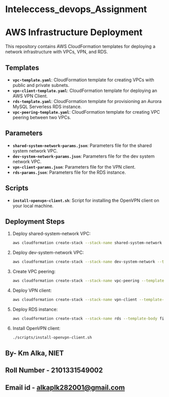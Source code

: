 # Inteleccess_devops_Assignment

# AWS Infrastructure Deployment

This repository contains AWS CloudFormation templates for deploying a network infrastructure with VPCs, VPN, and RDS.

## Templates

- **`vpc-template.yaml`**: CloudFormation template for creating VPCs with public and private subnets.
- **`vpn-client-template.yaml`**: CloudFormation template for deploying an AWS VPN Client.
- **`rds-template.yaml`**: CloudFormation template for provisioning an Aurora MySQL Serverless RDS instance.
- **`vpc-peering-template.yaml`**: CloudFormation template for creating VPC peering between two VPCs.

## Parameters

- **`shared-system-network-params.json`**: Parameters file for the shared system network VPC.
- **`dev-system-network-params.json`**: Parameters file for the dev system network VPC.
- **`vpn-client-params.json`**: Parameters file for the VPN client.
- **`rds-params.json`**: Parameters file for the RDS instance.

## Scripts

- **`install-openvpn-client.sh`**: Script for installing the OpenVPN client on your local machine.

## Deployment Steps

1. Deploy shared-system-network VPC:
   ```bash
   aws cloudformation create-stack --stack-name shared-system-network --template-body file://templates/vpc-template.yaml --parameters file://parameters/shared-system-network-params.json --capabilities CAPABILITY_IAM

2. Deploy dev-system-network VPC:
   ```bash
   aws cloudformation create-stack --stack-name dev-system-network --template-body file://templates/vpc-template.yaml --parameters file://parameters/dev-system-network-params.json --capabilities CAPABILITY_IAM

3. Create VPC peering:
   ```bash
   aws cloudformation create-stack --stack-name vpc-peering --template-body file://templates/vpc-peering-template.yaml --parameters file://parameters/vpc-peering-params.json --capabilities CAPABILITY_IAM

4. Deploy VPN client:
   ```bash
   aws cloudformation create-stack --stack-name vpn-client --template-body file://templates/vpn-client-template.yaml --parameters file://parameters/vpn-client-params.json --capabilities CAPABILITY_IAM

5. Deploy RDS instance:
   ```bash
   aws cloudformation create-stack --stack-name rds --template-body file://templates/rds-template.yaml --parameters file://parameters/rds-params.json --capabilities CAPABILITY_IAM

6. Install OpenVPN client:
   ```bash
   ./scripts/install-openvpn-client.sh

## By- Km Alka, NIET
## Roll Number - 2101331549002
## Email id - alkaplk282001@gmail.com



